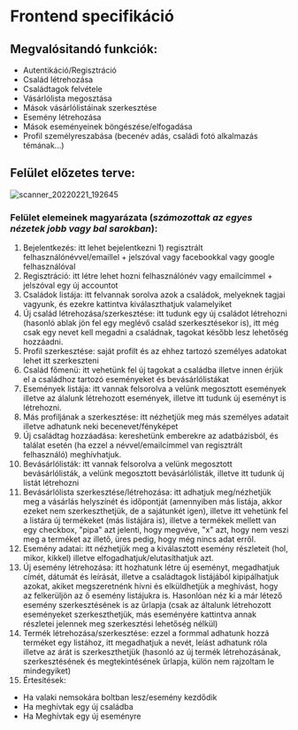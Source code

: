 # Frontend specifikáció
## Megvalósitandó funkciók:
- Autentikáció/Regisztráció
- Család létrehozása
- Családtagok felvétele
- Vásárlólista megosztása
- Mások vásárlólistáinak szerkesztése
- Esemény létrehozása
- Mások eseményeinek böngészése/elfogadása
- Profil személyreszabása (becenév adás, családi fotó alkalmazás témának...)

## Felület előzetes terve: 
![scanner_20220221_192645](https://user-images.githubusercontent.com/61094345/155011313-1ac83d23-1431-4a2d-8f99-d90ee1048a72.jpg)

### Felület elemeinek magyarázata (*számozottak az egyes nézetek jobb vagy bal sarokban*):
1. Bejelentkezés: itt lehet bejelentkezni 1) regisztrált felhasználónévvel/emaillel + jelszóval vagy facebookkal vagy google felhasználóval
2. Regisztráció: itt létre lehet hozni felhasználónév vagy emailcímmel + jelszóval egy új accountot
3. Családok listája: itt felvannak sorolva azok a családok, melyeknek tagjai vagyunk, és ezekre kattintva kiválaszthatjuk valamelyiket
4. Új család létrehozása/szerkesztése: itt tudunk egy új családot létrehozni (hasonló ablak jön fel egy meglévő család szerkesztésekor is), itt még csak egy nevet kell megadni a családnak, tagokat később lesz lehetőség hozzáadni.
5. Profil szerkesztése: saját profilt és az ehhez tartozó személyes adatokat lehet itt szerkeszteni
6. Család főmenü: itt vehetünk fel új tagokat a családba illetve innen érjük el a családhoz tartozó eseményeket és bevásárlólistákat
7. Események listája: itt vannak felsorolva a velünk megosztott események illetve az álalunk létrehozott események, illetve itt tudunk új eseményt is létrehozni.
8. Más profiljának a szerkesztése: itt nézhetjük meg más személyes adatait illetve adhatunk neki becenevet/fényképet
9. Új családtag hozzáadása: kereshetünk emberekre az adatbázisból, és találat esetén (ha ezzel a névvel/emailcímmel van regisztrált felhasználó) meghívhatjuk.
10. Bevásárlólisták: itt vannak felsorolva a velünk megosztott bevásárlólisták, a velünk megosztott bevásárlólisták, illetve itt tudunk új listát létrehozni
11. Bevásárlólista szerkesztése/létrehozása: itt adhatjuk meg/nézhetjük meg a vásárlás helyszínét és időpontját (amennyiben más listája, akkor ezeket nem szerkeszthetjük, de a sajátunkét igen), illetve itt vehetünk fel a listára új termékeket (más listájára is), illetve a termékek mellett van egy checkbox, "pipa" azt jelenti, hogy megvéve, "x" azt, hogy nem veszi meg a terméket az illető, üres pedig, hogy még nincs adat erről. 
12. Esemény adatai: itt nézhetjük meg a kiválasztott esemény részleteit (hol, mikor, kikkel) illetve elfogadhatjuk/elutasíthatjuk azt. 
13. Új esemény létrehozása: itt hozhatunk létre új eseményt, megadhatjuk címét, dátumát és leírását, illetve a családtagok listájából kipipálhatjuk azokat, akiket megszeretnénk hívni és elküldhetjük a meghívást, hogy az felkerüljön az ő esemény listájukra is. Hasonlóan néz ki a már létező esemény szerkesztésének is az űrlapja (csak az általunk létrehozott eseményeket szerkeszthetjük, más eseményére kattintva annak részletei jelennek meg szerkesztési lehetőség nélkül)
14. Termék létrehozása/szerkesztése: ezzel a formmal adhatunk hozzá terméket egy listához, itt megadhatjuk a nevét, leíást adhatunk róla illetve az árát is szerkeszthetjük (hasonló az új termék létrehozásának, szerkesztésének és megtekintésének űrlapja, külön nem rajzoltam le mindegyiket)
15. Értesítések:
- Ha valaki nemsokára boltban lesz/esemény kezdődik
- Ha meghívtak egy új családba
- Ha Meghívtak egy új eseményre

